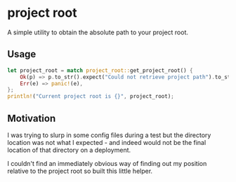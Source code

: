 # project root

A simple utility to obtain the absolute path to your project root.

## Usage

```rust
let project_root = match project_root::get_project_root() {
    Ok(p) => p.to_str().expect("Could not retrieve project path").to_string(),
    Err(e) => panic!(e),
};
println!("Current project root is {}", project_root);
```

## Motivation

I was trying to slurp in some config files during a test but the directory location
was not what I expected - and indeed would not be the final location of that directory
on a deployment.

I couldn't find an immediately obvious way of finding out my position relative to
the project root so built this little helper.

